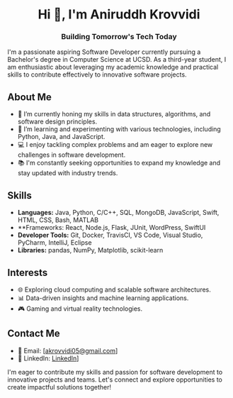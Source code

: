 <h1 align="center">Hi 👋, I'm Aniruddh Krovvidi</h1>
<h3 align="center">Building Tomorrow's Tech Today</h3>



I'm a passionate aspiring Software Developer currently pursuing a Bachelor's degree in Computer Science at UCSD. As a third-year student, I am enthusiastic about leveraging my academic knowledge and practical skills to contribute effectively to innovative software projects.

## About Me

- 🔭 I’m currently honing my skills in data structures, algorithms, and software design principles.
- 🌱 I’m learning and experimenting with various technologies, including Python, Java, and JavaScript.
- 💻 I enjoy tackling complex problems and am eager to explore new challenges in software development.
- 📚 I'm constantly seeking opportunities to expand my knowledge and stay updated with industry trends.



## Skills

- **Languages:** Java, Python, C/C++, SQL, MongoDB, JavaScript, Swift, HTML, CSS, Bash, MATLAB
- **Frameworks: React, Node.js, Flask, JUnit, WordPress, SwiftUI
- **Developer Tools:** Git, Docker, TravisCI, VS Code, Visual Studio, PyCharm, IntelliJ, Eclipse
- **Libraries:** pandas, NumPy, Matplotlib, scikit-learn

## Interests

- 🌐 Exploring cloud computing and scalable software architectures.
- 📊 Data-driven insights and machine learning applications.
- 🎮 Gaming and virtual reality technologies.


## Contact Me

- 📧 Email: [akrovvidi05@gmail.com]
- 🔗 LinkedIn: [LinkedIn](https://www.linkedin.com/in/aniruddh-krovvidi-659725245)]


I'm eager to contribute my skills and passion for software development to innovative projects and teams. Let's connect and explore opportunities to create impactful solutions together!
